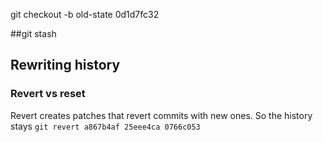 git checkout -b old-state 0d1d7fc32

##git stash

## Rewriting history
### Revert vs reset
Revert creates patches that revert commits with new ones. So the history stays
`git revert a867b4af 25eee4ca 0766c053`

